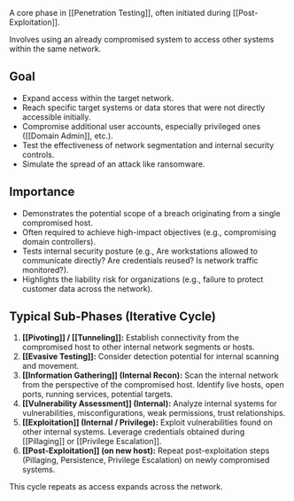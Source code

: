 A core phase in [[Penetration Testing]], often initiated during [[Post-Exploitation]].

Involves using an already compromised system to access other systems within the same network.

## Goal

- Expand access within the target network.
- Reach specific target systems or data stores that were not directly accessible initially.
- Compromise additional user accounts, especially privileged ones ([[Domain Admin]], etc.).
- Test the effectiveness of network segmentation and internal security controls.
- Simulate the spread of an attack like ransomware.

## Importance

- Demonstrates the potential scope of a breach originating from a single compromised host.
- Often required to achieve high-impact objectives (e.g., compromising domain controllers).
- Tests internal security posture (e.g., Are workstations allowed to communicate directly? Are credentials reused? Is network traffic monitored?).
- Highlights the liability risk for organizations (e.g., failure to protect customer data across the network).

## Typical Sub-Phases (Iterative Cycle)

1.  **[[Pivoting]] / [[Tunneling]]:** Establish connectivity from the compromised host to other internal network segments or hosts.
2.  **[[Evasive Testing]]:** Consider detection potential for internal scanning and movement.
3.  **[[Information Gathering]] (Internal Recon):** Scan the internal network from the perspective of the compromised host. Identify live hosts, open ports, running services, potential targets.
4.  **[[Vulnerability Assessment]] (Internal):** Analyze internal systems for vulnerabilities, misconfigurations, weak permissions, trust relationships.
5.  **[[Exploitation]] (Internal / Privilege):** Exploit vulnerabilities found on other internal systems. Leverage credentials obtained during [[Pillaging]] or [[Privilege Escalation]].
6.  **[[Post-Exploitation]] (on new host):** Repeat post-exploitation steps (Pillaging, Persistence, Privilege Escalation) on newly compromised systems.

This cycle repeats as access expands across the network. 